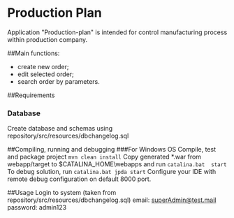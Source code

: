 # Production Plan

Application "Production-plan" is intended for control manufacturing process within production company.

##Main functions:
   - create new order;
   - edit selected order;  
   - search order by parameters.

##Requirements
### Database
Create database and schemas using repository/src/resources/dbchangelog.sql

##Compiling, running and debugging
###For Windows OS
Compile, test and package project
`mvn clean install`
Copy generated *.war from webapp/target to $CATALINA_HOME\webapps and run 
`catalina.bat  start`
To debug solution, run 
`catalina.bat jpda start`
Configure your IDE with remote debug configuration on default 8000 port.  

##Usage
Login to system (taken from repository/src/resources/dbchangelog.sql)
email: superAdmin@test.mail
password: admin123